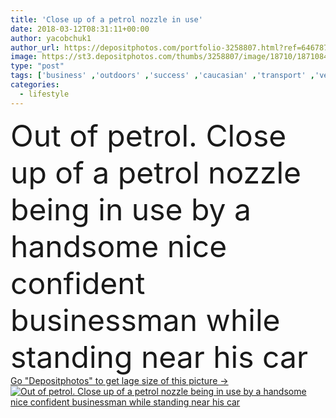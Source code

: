 ```yaml
---
title: 'Close up of a petrol nozzle in use'
date: 2018-03-12T08:31:11+00:00
author: yacobchuk1
author_url: https://depositphotos.com/portfolio-3258807.html?ref=64678756
image: https://st3.depositphotos.com/thumbs/3258807/image/18710/187108482/api_thumb_450.jpg?forcejpeg=true
type: "post"
tags: ['business' ,'outdoors' ,'success' ,'caucasian' ,'transport' ,'vehicle' ,'transportation' ,'power' ,'car' ,'speed' ,'traffic' ,'modern' ,'corporate' ,'industry' ,'urban' ,'mobility' ,'professional' ,'lifestyle' ,'work' ,'businessman' ,'street' ,'fuel' ,'busy' ,'auto' ,'drive' ,'alternative' ,'executive' ,'infrastructure' ,'driver' ,'leadership' ,'automobile' ,'climate' ,'confident' ,'formal' ,'parking' ,'boss' ,'CEO' ,'petrol' ,'ambitious' ,'refilling' ,'close up' ,'gas station' ,'millennial' ]
categories: 
  - lifestyle
---
```

<div aling="center">
            <font size="60"> Out of petrol. Close up of a petrol nozzle being in use by a handsome nice confident businessman while standing near his car</font>   
</div>
<div>
    <a href='https://st3.depositphotos.com/thumbs/3258807/image/18710/187108482/api_thumb_450.jpg?forcejpeg=true?ref=64678756' target=_blank > Go "Depositphotos" to get lage size of this picture ->
        <img href='https://st3.depositphotos.com/thumbs/3258807/image/18710/187108482/api_thumb_450.jpg?forcejpeg=true?ref=64678756' src='https://st3.depositphotos.com/3258807/18710/i/950/depositphotos_187108482-stock-photo-close-up-of-a-petrol.jpg?forcejpeg=true' alt='Out of petrol. Close up of a petrol nozzle being in use by a handsome nice confident businessman while standing near his car' >
    </a>
</div>
